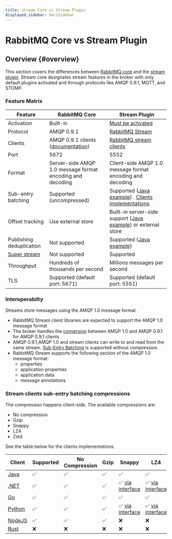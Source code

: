 ```yaml
---
title: Stream Core vs Stream Plugin
displayed_sidebar: docsSidebar
---
```

<!--
Copyright (c) 2005-2025 Broadcom. All Rights Reserved. The term "Broadcom" refers to Broadcom Inc. and/or its subsidiaries.

All rights reserved. This program and the accompanying materials
are made available under the terms of the under the Apache License,
Version 2.0 (the "License”); you may not use this file except in compliance
with the License. You may obtain a copy of the License at

http://www.apache.org/licenses/LICENSE-2.0

Unless required by applicable law or agreed to in writing, software
distributed under the License is distributed on an "AS IS" BASIS,
WITHOUT WARRANTIES OR CONDITIONS OF ANY KIND, either express or implied.
See the License for the specific language governing permissions and
limitations under the License.
-->

# RabbitMQ Core vs Stream Plugin

## Overview {#overview}

This section covers the differences between [RabbitMQ core](./streams) and the [stream plugin](./stream).
Stream core designates stream features in the broker with only default plugins activated and through protocols like AMQP 0.9.1, MQTT, and STOMP.


### Feature Matrix

|Feature | RabbitMQ Core              | Stream Plugin    |
|-| ------------------------ | -------------    |
|Activation| Built-in                 | [Must be activated](./stream#enabling-plugin)  |
|Protocol| AMQP 0.9.1               | [RabbitMQ Stream](https://github.com/rabbitmq/rabbitmq-server/blob/v3.12.x/deps/rabbitmq_stream/docs/PROTOCOL.adoc)  |
|Clients| AMQP 0.9.1 clients ([documentation](./streams#usage)) |[RabbitMQ stream clients](./stream#overview)   |
|Port| 5672                     | 5552             |
|Format| Server-side AMQP 1.0 message format encoding and decoding  | Client-side AMQP 1.0 message format encoding and decoding |
|Sub-entry batching|  Supported (uncompressed)    | Supported ([Java example](https://rabbitmq.github.io/rabbitmq-stream-java-client/snapshot/htmlsingle/#sub-entry-batching-and-compression)) . [Clients implementations](#stream-clients-sub-entry-batching-compressions)     |
|Offset tracking| Use external store      |  Built-in server-side support ([Java example](https://rabbitmq.github.io/rabbitmq-stream-java-client/snapshot/htmlsingle/#consumer-offset-tracking)) or external store      |
|Publishing deduplication|Not supported       |  Supported ([Java example](https://rabbitmq.github.io/rabbitmq-stream-java-client/snapshot/htmlsingle/#outbound-message-deduplication))        |
|[Super stream](/blog/2022/07/13/rabbitmq-3-11-feature-preview-super-streams) |Not supported       |  Supported         |
|Throughput| Hundreds of thousands per second | Millions messages per second    |
|TLS|Supported (default port: 5671)                     | Supported (default port: 5551)


### Interoperabilty

Streams store messages using the AMQP 1.0 message format.

* RabbitMQ Stream client libraries are expected to support the AMQP 1.0 message format
* The broker handles the [conversion](./conversions) between AMQP 1.0 and AMQP 0.9.1 for AMQP 0.9.1 clients
* AMQP 0.9.1,AMQP 1.0 and stream clients can write to and read from the same stream. [Sub-Entry Batching](https://rabbitmq.github.io/rabbitmq-stream-java-client/snapshot/htmlsingle/#sub-entry-batching-and-compression) is supported without compression.
* RabbitMQ Stream supports the following section of the AMQP 1.0 message format:
     * properties
     * application properties
     * application data
     * message annotations

### Stream clients sub-entry batching compressions

The compression happens client-side. The available compressions are:
- No compression
- Gzip 
- Snappy
- LZ4
- Zstd

See the table below for the clients implementations: 

|Client | Supported        | No Compression|Gzip| Snappy | LZ4 | Zstd |
|-| ------------------------ | ------------- |--- | --- | --- |--- |
|[Java](https://github.com/rabbitmq/rabbitmq-stream-java-client)| ✅| ✅  |✅     |✅    |✅     | ✅  |
|[.NET](https://github.com/rabbitmq/rabbitmq-stream-dotnet-client)| ✅| ✅   | ✅   |✅ [via interface](https://rabbitmq.github.io/rabbitmq-stream-dotnet-client/stable/htmlsingle/index.html#sub-entry-batching-and-compression)    |✅ [via interface](https://rabbitmq.github.io/rabbitmq-stream-dotnet-client/stable/htmlsingle/index.html#sub-entry-batching-and-compression)    | ✅ [via interface](https://rabbitmq.github.io/rabbitmq-stream-dotnet-client/stable/htmlsingle/index.html#sub-entry-batching-and-compression) |
|[Go](https://github.com/rabbitmq/rabbitmq-stream-go-client)| ✅| ✅   |✅    |✅   |✅    | ✅ |
|[Python](https://github.com/rabbitmq-community/rstream)| ✅| ✅   | ✅   |✅ [via interface](https://github.com/rabbitmq-community/rstream?tab=readme-ov-file#sub-entry-batching-and-compression)    |✅ [via interface](https://github.com/rabbitmq-community/rstream?tab=readme-ov-file#sub-entry-batching-and-compression)    | ✅ [via interface](https://github.com/rabbitmq-community/rstream?tab=readme-ov-file#sub-entry-batching-and-compression) |
|[NodeJS](https://github.com/coders51/rabbitmq-stream-js-client)| ✅| ✅   |✅    | ❌   |❌    | ❌ |
|[Rust](https://github.com/rabbitmq/rabbitmq-stream-rust-client)| ❌| ❌   |❌    |❌    | ❌ |